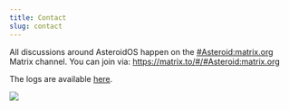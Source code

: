 ```yaml
---
title: Contact
slug: contact
---
```


<p>All discussions around AsteroidOS happen on the <a href="https://app.element.io/#/room/#Asteroid:matrix.org">#Asteroid:matrix.org</a> Matrix channel.
You can join via: <a href="https://matrix.to/#/#Asteroid:matrix.org">https://matrix.to/#/#Asteroid:matrix.org</a></p>

<p>The logs are available <a href="https://log.asteroidos.org/">here</a>.</p>

<a href="https://app.element.io/#/room/#Asteroid:matrix.org" style="width: 50%; height: auto;">
    <img class="community-header-img" src="/public/img/news-img/element-login.png" />
</a>